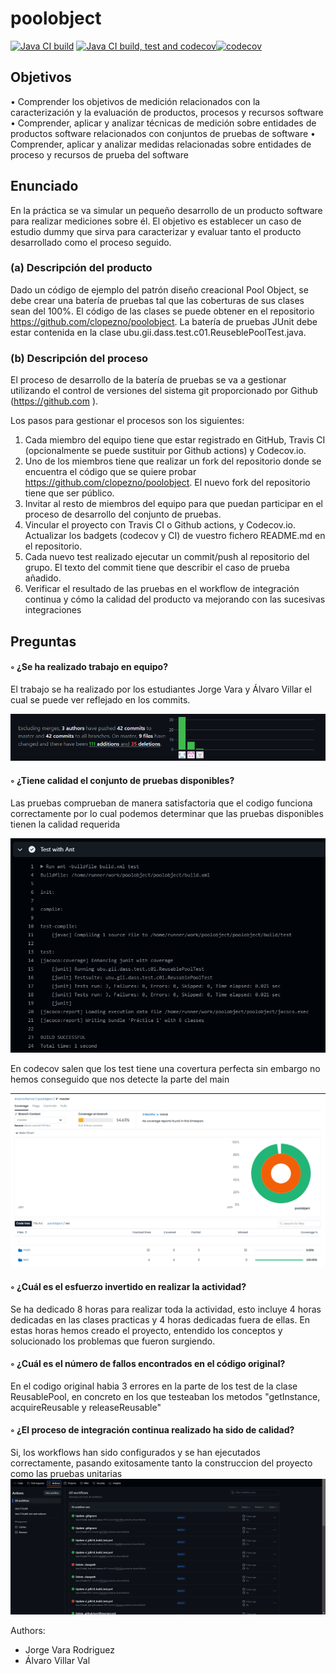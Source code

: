 # poolobject
            
[![Java CI build](https://github.com/AlvaroVillarVal/poolobject/actions/workflows/ci_jdk11_build.yml/badge.svg)](https://github.com/AlvaroVillarVal/poolobject/actions/workflows/ci_jdk11_build.yml) [![Java CI build, test and codecov](https://github.com/AlvaroVillarVal/poolobject/actions/workflows/ci_jdk1.8_build_test.yml/badge.svg)](https://github.com/AlvaroVillarVal/poolobject/actions/workflows/ci_jdk1.8_build_test.yml)[![codecov](https://codecov.io/gh/AlvaroVillarVal/poolobject/graph/badge.svg?token=UGZHVU5JU9)](https://codecov.io/gh/AlvaroVillarVal/poolobject) 

## Objetivos
• Comprender los objetivos de medición relacionados con la caracterización y la evaluación de
productos, procesos y recursos software
• Comprender, aplicar y analizar técnicas de medición sobre entidades de productos software
relacionados con conjuntos de pruebas de software
• Comprender, aplicar y analizar medidas relacionadas sobre entidades de proceso y recursos de
prueba del software

## Enunciado
En la práctica se va simular un pequeño desarrollo de un producto software para realizar mediciones sobre él.
El objetivo es establecer un caso de estudio dummy que sirva para caracterizar y evaluar tanto el producto
desarrollado como el proceso seguido.
### (a) Descripción del producto
Dado un código de ejemplo del patrón diseño creacional Pool Object, se debe crear una batería de pruebas tal
que las coberturas de sus clases sean del 100%. El código de las clases se puede obtener en el repositorio
https://github.com/clopezno/poolobject. La batería de pruebas JUnit debe estar contenida en la clase
ubu.gii.dass.test.c01.ReuseblePoolTest.java.
### (b) Descripción del proceso
El proceso de desarrollo de la batería de pruebas se va a gestionar utilizando el control de versiones del
sistema git proporcionado por Github (https://github.com ).

Los pasos para gestionar el procesos son los siguientes:
  1. Cada miembro del equipo tiene que estar registrado en GitHub, Travis CI (opcionalmente se puede
    sustituir por Github actions) y Codecov.io.
  2. Uno de los miembros tiene que realizar un fork del repositorio donde se encuentra el código que se
    quiere probar https://github.com/clopezno/poolobject. El nuevo fork del repositorio tiene que ser
    público.
  3. Invitar al resto de miembros del equipo para que puedan participar en el proceso de desarrollo del
    conjunto de pruebas.
  4. Vincular el proyecto con Travis CI o Github actions, y Codecov.io. Actualizar los badgets (codecov y
    CI) de vuestro fichero README.md en el repositorio.
  5. Cada nuevo test realizado ejecutar un commit/push al repositorio del grupo. El texto del commit tiene
    que describir el caso de prueba añadido.
  6. Verificar el resultado de las pruebas en el workflow de integración continua y cómo la calidad del
    producto va mejorando con las sucesivas integraciones

## Preguntas
#### ◦ ¿Se ha realizado trabajo en equipo?
   El trabajo se ha realizado por los estudiantes Jorge Vara y Álvaro Villar el cual se puede ver reflejado en los commits.
   
   <img src="https://github.com/AlvaroVillarVal/poolobject/blob/master/img/commits.png">
  
#### ◦ ¿Tiene calidad el conjunto de pruebas disponibles?
  Las pruebas comprueban de manera satisfactoria que el codigo funciona correctamente por lo cual podemos determinar que las pruebas disponibles tienen la calidad requerida
  
  <img src="https://github.com/AlvaroVillarVal/poolobject/blob/master/img/test.png">

  En codecov salen que los test tiene una covertura perfecta sin embargo no hemos conseguido que nos detecte la parte del main
  
  <img src="https://github.com/AlvaroVillarVal/poolobject/blob/master/img/codecov_coverage.png">

#### ◦ ¿Cuál es el esfuerzo invertido en realizar la actividad?
  Se ha dedicado 8 horas para realizar toda la actividad, esto incluye 4 horas dedicadas en las clases practicas y 4 horas dedicadas fuera de ellas. En estas horas hemos creado el proyecto, entendido los conceptos y solucionado los problemas que fueron surgiendo.

#### ◦ ¿Cuál es el número de fallos encontrados en el código original?
  En el codigo original habia 3 errores en la parte de los test de la clase ReusablePool, en concreto en los que testeaban los metodos "getInstance, acquireReusable y releaseReusable"

#### ◦ ¿El proceso de integración continua realizado ha sido de calidad?
  Si, los workflows han sido configurados y se han ejecutados correctamente, pasando exitosamente tanto la construccion del proyecto como las pruebas unitarias
  <img src="https://github.com/AlvaroVillarVal/poolobject/blob/master/img/actions.png">
  

Authors:

- Jorge Vara Rodriguez
- Álvaro Villar Val

